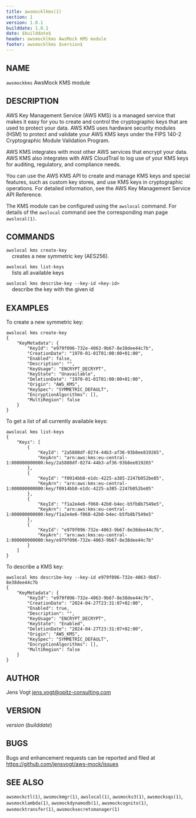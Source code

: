 ```yaml
---
title: awsmocklkms(1)
section: 1
version: 1.0.1
builddate: 1.0.1
date: $builddate$
header: awsmocklkms AwsMock KMS module
footer: awsmocklkms $version$
---
```


## NAME

```awsmockkms``` AwsMock KMS module

## DESCRIPTION

AWS Key Management Service (AWS KMS) is a managed service that makes it easy for you to create and control the
cryptographic keys that are used to protect your data. AWS KMS uses hardware security modules (HSM) to protect and
validate your AWS KMS keys under the FIPS 140-2 Cryptographic Module Validation Program.

AWS KMS integrates with most other AWS services that encrypt your data. AWS KMS also integrates with AWS CloudTrail to
log use of your KMS keys for auditing, regulatory, and compliance needs.

You can use the AWS KMS API to create and manage KMS keys and special features, such as custom key stores, and use KMS
keys in cryptographic operations. For detailed information, see the AWS Key Management Service API Reference.

The KMS module can be configured using the ```awslocal``` command. For details of the ```awslocal``` command see the
corresponding man page ```awslocal(1)```.

## COMMANDS

```awslocal kms create-key```  
&nbsp;&nbsp;&nbsp;&nbsp;creates a new symmetric key (AES256).

```awslocal kms list-keys```  
&nbsp;&nbsp;&nbsp;&nbsp;lists all available keys

```awslocal kms describe-key --key-id <key-id>```  
&nbsp;&nbsp;&nbsp;&nbsp;describe the key with the given id

## EXAMPLES

To create a new symmetric key:

```
awslocal kms create-key
{
    "KeyMetadata": {
        "KeyId": "e979f096-732e-4063-9b67-8e38dee44c7b",
        "CreationDate": "1970-01-01T01:00:00+01:00",
        "Enabled": false,
        "Description": "",
        "KeyUsage": "ENCRYPT_DECRYPT",
        "KeyState": "Unavailable",
        "DeletionDate": "1970-01-01T01:00:00+01:00",
        "Origin": "AWS_KMS",
        "KeySpec": "SYMMETRIC_DEFAULT",
        "EncryptionAlgorithms": [],
        "MultiRegion": false
    }
}
```

To get a list of all currently available keys:

```
awslocal kms list-keys
{
    "Keys": [
        {
            "KeyId": "2a5880df-0274-44b3-af36-93b8ee819265",
            "KeyArn": "arn:aws:kms:eu-central-1:000000000000:key/2a5880df-0274-44b3-af36-93b8ee819265"
        },
        {
            "KeyId": "f0914bb8-e1dc-4225-a385-2247b052be85",
            "KeyArn": "arn:aws:kms:eu-central-1:000000000000:key/f0914bb8-e1dc-4225-a385-2247b052be85"
        },
        {
            "KeyId": "f1a2e4e6-f068-42b0-b4ec-b5fb8b7549e5",
            "KeyArn": "arn:aws:kms:eu-central-1:000000000000:key/f1a2e4e6-f068-42b0-b4ec-b5fb8b7549e5"
        },
        {
            "KeyId": "e979f096-732e-4063-9b67-8e38dee44c7b",
            "KeyArn": "arn:aws:kms:eu-central-1:000000000000:key/e979f096-732e-4063-9b67-8e38dee44c7b"
        }
    ]
}

```

To describe a KMS key:

```
awslocal kms describe-key --key-id e979f096-732e-4063-9b67-8e38dee44c7b
{
    "KeyMetadata": {
        "KeyId": "e979f096-732e-4063-9b67-8e38dee44c7b",
        "CreationDate": "2024-04-27T23:31:07+02:00",
        "Enabled": true,
        "Description": "",
        "KeyUsage": "ENCRYPT_DECRYPT",
        "KeyState": "Enabled",
        "DeletionDate": "2024-04-27T23:31:07+02:00",
        "Origin": "AWS_KMS",
        "KeySpec": "SYMMETRIC_DEFAULT",
        "EncryptionAlgorithms": [],
        "MultiRegion": false
    }
}
```

## AUTHOR

Jens Vogt <jens.vogt@opitz-consulting.com>

## VERSION

$version$ ($builddate$)

## BUGS

Bugs and enhancement requests can be reported and filed at https://github.com/jensvogt/aws-mock/issues

## SEE ALSO

```awsmockctl(1)```, ```awsmockmgr(1)```, ```awslocal(1)```, ```awsmocks3(1)```, ```awsmocksqs(1)```, ```awsmocklambda(1)```,
```awsmockdynamodb(1)```, ```awsmockcognito(1)```, ```awsmocktransfer(1)```, ```awsmocksecretsmanager(1)```